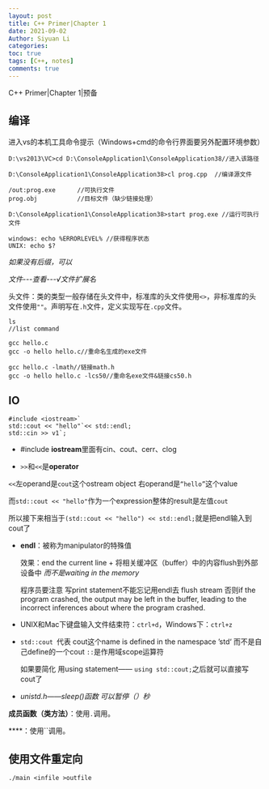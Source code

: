 ```yaml
---
layout: post
title: C++ Primer|Chapter 1
date: 2021-09-02
Author: Siyuan Li
categories: 
toc: true
tags: [C++, notes]
comments: true
--- 
```


C++ Primer|Chapter 1|预备

## 编译

进入vs的本机工具命令提示（Windows+cmd的命令行界面要另外配置环境参数）

```
D:\vs2013\VC>cd D:\ConsoleApplication1\ConsoleApplication38//进入该路径

D:\ConsoleApplication1\ConsoleApplication38>cl prog.cpp  //编译源文件

/out:prog.exe      //可执行文件
prog.obj           //目标文件（缺少链接处理）

D:\ConsoleApplication1\ConsoleApplication38>start prog.exe //运行可执行文件

windows: echo %ERRORLEVEL% //获得程序状态
UNIX: echo $?
```

*如果没有后缀，可以*

*文件---查看---√文件扩展名*

头文件：类的类型一般存储在头文件中，标准库的头文件使用`<>`，非标准库的头文件使用`""`。声明写在`.h`文件，定义实现写在`.cpp`文件。



```
ls
//list command

gcc hello.c
gcc -o hello hello.c//重命名生成的exe文件

gcc hello.c -lmath//链接math.h
gcc -o hello hello.c -lcs50//重命名exe文件&链接cs50.h
```

## IO

```
#include <iostream>`
std::cout << "hello"`<< std::endl;
std::cin >> v1`;
```

- #include <iostream> **iostream**里面有cin、cout、cerr、clog

- `>>`和`<<`是**operator** 

`<<`左operand是`cout`这个ostream object  右operand是`“hello”`这个value

而`std::cout << "hello"`作为一个expression整体的result是左值`cout`

所以接下来相当于`(std::cout << "hello") << std::endl;`就是把endl输入到cout了

- **endl**：被称为manipulator的特殊值

  效果：end the current line + 将相关缓冲区（buffer）中的内容flush到外部设备中 *而不是waiting in the memory*

  程序员要注意 写print statement不能忘记用endl去 flush stream 否则if the program crashed, the output may be left in the buffer, leading to the incorrect inferences about where the program crashed.

- UNIX和Mac下键盘输入文件结束符：`ctrl+d`，Windows下：`ctrl+z`


- `std::cout `代表 cout这个name is defined in the namespace ’std‘   而不是自己define的一个cout  `::`是作用域scope运算符

  如果要简化 用using statement—— `using std::cout;`之后就可以直接写cout了
  
- *unistd.h——sleep()函数 可以暂停（）秒*

**成员函数（类方法）**：使用`.`调用。

****：使用``调用。

## 使用文件重定向

```
./main <infile >outfile
```
